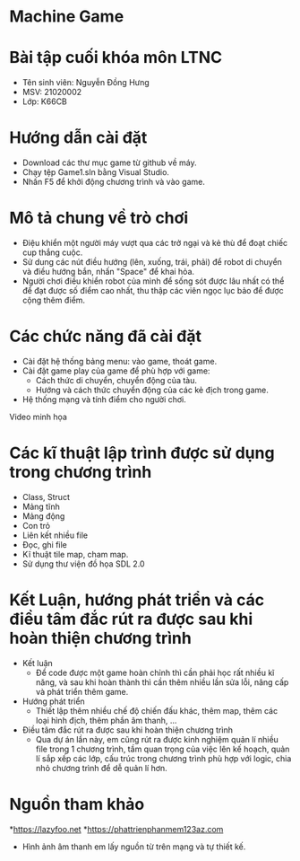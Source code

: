 # Machine Game
# Bài tập cuối khóa môn LTNC 
* Tên sinh viên: Nguyễn Đồng Hưng 
* MSV: 21020002
* Lớp: K66CB
# Hướng dẫn cài đặt 
* Download các thư mục game từ github về máy.
* Chạy tệp Game1.sln bằng Visual Studio.
* Nhấn F5 để khởi động chương trình và vào game.
# Mô tả chung về trò chơi 
* Điệu khiển một người máy vượt qua các trở ngại và kẻ thù để đoạt chiếc cup thắng cuộc.
* Sử dung các nút điều hướng (lên, xuống, trái, phải) để robot di chuyển và điều hướng bắn, nhấn "Space" để khai hỏa.
* Người chơi điều khiển robot của mình để sống sót được lâu nhất có thể để đạt được số điểm cao nhất, thu thập các viên ngọc lục bảo để được cộng thêm điểm.
# Các chức năng đã cài đặt 
* Cài đặt hệ thống bảng menu: vào game, thoát game.
* Cài đặt game play của game để phù hợp với game:
  * Cách thức di chuyển, chuyển động của tàu.
  * Hướng và cách thức chuyển động của các kẻ địch trong game.
* Hệ thống mạng và tính điểm cho người chơi.

Video minh họa 
# Các kĩ thuật lập trình được sử dụng trong chương trình
* Class, Struct
* Mảng tĩnh 
* Mảng động
* Con trỏ
* Liên kết nhiều file
* Đọc, ghi file
* Kĩ thuật tile map, cham map.
* Sử dụng thư viện đồ họa SDL 2.0

# Kết Luận, hướng phát triển và các điều tâm đắc rút ra được sau khi hoàn thiện chương trình
* Kết luận
  * Để code được một game hoàn chỉnh thì cần phải học rất nhiều kĩ năng, và sau khi hoàn thành thì cần thêm nhiều lần sửa lỗi, nâng cấp và phát triển thêm game. 
* Hướng phát triển
  * Thiết lập thêm nhiều chế độ chiến đấu khác, thêm map, thêm các loại hình địch, thêm phần âm thanh, ...
* Điều tâm đắc rút ra được sau khi hoàn thiện chương trình
  * Qua dự án lần này, em cũng rút ra được kinh nghiệm quản lí nhiều file trong 1 chương trình, tầm quan trọng của việc lên kế hoạch, quản lí sắp xếp các lớp, cấu trúc trong chương trình phù hợp với logic, chia nhỏ chương trình để dễ quản lí hơn.
# Nguồn tham khảo 
*https://lazyfoo.net
*https://phattrienphanmem123az.com
* Hình ảnh âm thanh em lấy nguồn từ trên mạng và tự thiết kế.
